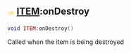 ## ![shared](.gitbook/assets/shared.png) [ITEM](./readme/ITEM/README.md):onDestroy

```lua
void ITEM:onDestroy()
```

Called when the item is being destroyed
